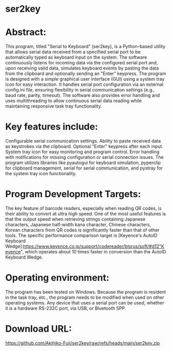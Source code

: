 # ser2key

# Abstract:
This program, titled "Serial to Keyboard" (ser2key), is a Python-based utility that allows serial data received from a specified serial port to be automatically typed as keyboard input on the system. The software continuously listens for incoming data via the configured serial port and, upon receiving valid data, simulates keyboard events by pasting the data from the clipboard and optionally sending an "Enter" keypress. The program is designed with a simple graphical user interface (GUI) using a system tray icon for easy interaction. It handles serial port configuration via an external config.ini file, ensuring flexibility in serial communication settings (e.g., baud rate, parity, timeout). The software also provides error handling and uses multithreading to allow continuous serial data reading while maintaining responsive task tray functionality.

# Key features include:
Configurable serial communication settings.
Ability to paste received data as keystrokes via the clipboard.
Optional "Enter" keypress after each input.
System tray icon for easy monitoring and program control.
Error handling with notifications for missing configuration or serial connection issues.
The program utilizes libraries like pyautogui for keyboard simulation, pyperclip for clipboard management, serial for serial communication, and pystray for the system tray icon functionality.

# Program Development Targets:
The key feature of barcode readers, especially when reading QR codes, is their ability to convert at ultra high speed.
One of the most useful features is that the output speed when retrieving strings containing Japanese characters, Japanese half-width kana character, Chinese characters, Korean characters from QR codes is significantly faster than that of other tools.
The specific performance comparison target is [Keyence's AutoID Keyboard Wedge]:https://www.keyence.co.jp/support/codereader/blsrus/soft/#d12"Keyence", which operates about 10 times faster in conversion than the AutoID Keyboard Wedge.

# Operating environment:
The program has been tested on Windows. Because the program is resident in the task tray, etc., the program needs to be modified when used on other operating systems.
Any device that uses a serial port can be used, whether it is a hardware RS-232C port, via USB, or Bluetooth SPP.

# Download URL:
https://github.com/Akihiko-Fuji/ser2key/raw/refs/heads/main/ser2key.zip
